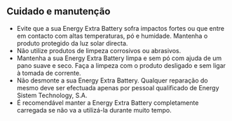 ## Cuidado e manutenção

* Evite que a sua Energy Extra Battery sofra impactos fortes ou que entre em contacto com altas temperaturas, pó e humidade. Mantenha o produto protegido da luz solar directa.
* Não utilize produtos de limpeza corrosivos ou abrasivos.
* Mantenha a sua Energy Extra Battery limpa e sem pó com ajuda de um pano suave e seco. Faça a limpeza com o produto desligado e sem ligar à tomada de corrente. 
* Não desmonte a sua Energy Extra Battery. Qualquer reparação do mesmo deve ser efectuada apenas por pessoal qualificado de Energy Sistem Technology, S.A.
* É recomendável manter a Energy Extra Battery completamente carregada se não va a utilizá-la durante muito tempo.



